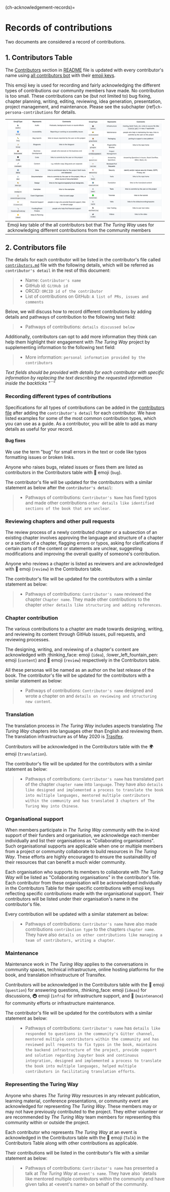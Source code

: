 (ch-acknowledgement-records)=
# Records of contributions

Two documents are considered a record of contributions.

## 1. Contributors Table

The [Contributors](https://github.com/alan-turing-institute/the-turing-way#contributors) section in [README](https://github.com/alan-turing-institute/the-turing-way/blob/master/README.md) file is updated with every contributor's name using [all contributors bot](https://allcontributors.org/) with their [emoji keys](https://allcontributors.org/docs/en/emoji-key).

This emoji key is used for recording and fairly acknowledging the different types of contributions our community members have made.
No contribution is too small.
These contributions can be (but not limited to) bug fixing, chapter planning, writing, editing, reviewing, idea generation, presentation, project management, and maintenance.
Please see the subchapter {ref}`ch-persona-contributions` for details.

| ![Table with different emojis that is used by the contributors bot](../../figures/allcontributorsbot-emoji.png) |
|----------------------------------------------|
| Emoji key table of the all contributors bot that _The Turing Way_ uses for acknowledging different contributions from the community members |

## 2. Contributors file

The details for each contributor will be listed in the contributor's file called [`contributors.md`](https://github.com/alan-turing-institute/the-turing-way/blob/master/contributors.md) file with the following details, which will be referred as `contributor's detail` in the rest of this document:

> * Name: `Contributor's name`
> * GitHub id: `GitHub id`
> * ORCID: `ORCID id of the contributor`
> * List of contributions on GitHub: `A list of PRs, issues and comments`

Below, we will discuss how to record different contributions by adding details and pathways of contribution to the following text field:
> * Pathways of contributions: `details discussed below`

Additionally, contributors can opt to add more information they think can help them highlight their engagement with _The Turing Way_ project by supplementing information to the following text field:
> * More information: `personal information provided by the contributors`

*Text fields should be provided with details for each contributor with specific information by replacing the text describing the requested information inside the backticks "``"*

### Recording different types of contributions

Specifications for all types of contributions can be added in the [contributors file](https://github.com/alan-turing-institute/the-turing-way/blob/master/contributors.md) after adding the `contributor's detail` for each contributor.
We have listed examples for some of the most common contribution types, which you can use as a guide.
As a contributor, you will be able to add as many details as useful for your record.

#### Bug fixes

We use the term "bug" for small errors in the text or code like typos formatting issues or broken links.

Anyone who raises bugs, related issues or fixes them are listed as contributors in the Contributors table with  :bug: emoji (`bug`).

The contributor's file will be updated for the contributors with a similar statement as below after the `contributor's detail`:
> * Pathways of contributions: `Contributor's Name` has fixed typos and made other contributions `other details like identified sections of the book that are unclear`.

### Reviewing chapters and other pull requests

The review process of a newly contributed chapter or a subsection of an existing chapter involves approving the language and structure of a chapter or a section of a chapter, flagging errors or typos, asking for clarifications if certain parts of the content or statements are unclear, suggesting modifications and improving the overall quality of someone's contribution.

Anyone who reviews a chapter is listed as reviewers and are acknowledged with :eyes: emoji (`review`) in the Contributors table.

The contributor's file will be updated for the contributors with a similar statement as below:
> * Pathways of contributions: `Contributor's name` reviewed the chapter `Chapter name`. They made other contributions to the chapter `other details like structuring and adding references`.

### Chapter contribution

The various contributions to a chapter are made towards designing, writing, and reviewing its content through GitHub issues, pull requests, and reviewing processes.

The designing, writing, and reviewing of a chapter's content are acknowledged with :thinking_face: emoji (`idea`), :lower_left_fountain_pen: emoji (`content`) and :eyes: emoji (`review`) respectively in the Contributors table.

All these personas will be named as an author on the last release of the book.
The contributor's file will be updated for the contributors with a similar statement as below:
> * Pathways of contributions: `Contributor's name` designed and wrote a chapter on <chapter name> and `details on reviewing and structuring new content`.

### Translation

The translation process in _The Turing Way_ includes aspects translating _The Turing Way_ chapters into languages other than English and reviewing them.
The translation infrastructure as of May 2020 is [Trasifex](https://www.transifex.com/theturingway/theturingway/dashboard/).

Contributors will be acknowledged in the Contributors table with the :earth_africa: emoji (`translation`).

The contributor's file will be updated for the contributors with a similar statement as below:
> * Pathways of contributions: `Contributor's name` has translated part of the chapter `chapter name` into `language`. They have also `details like designed and implemented a process to translate the book into multiple languages, mentored multiple contributors within the community and has translated 3 chapters of The Turing Way into Chinese`.

### Organisational support

When members participate in _The Turing Way_ community with the in-kind support of their funders and organisation, we acknowledge each member individually and list their organisations as "Collaborating organisations".
Such organisational supports are applicable when one or multiple members from a project or community collaborate to build resources in _The Turing Way_.
These efforts are highly encouraged to ensure the sustainability of their resources that can benefit a much wider community.

Each organisation who supports its members to collaborate with _The Turing Way_ will be listed as "Collaborating organisations" in the contributor's file.
Each contributor from these organisation will be acknowledged individually in the Contributors Table for their specific contributions with emoji keys reflecting specific contributions made with the organisational support.
Their contributors will be listed under their organisation's name in the contributor's file.

Every contribution will be updated with a similar statement as below:
> * Pathways of contributions: `Contributor's name` have also made contributions `contribution type` to the chapters `chapter name`. They have also `details on other contributions like managing a team of contributors, writing a chapter`.

### Maintenance

Maintenance work in _The Turing Way_ applies to the conversations in community spaces, technical infrastructure, online hosting platforms for the book, and translation infrastructure of Transifex.

Contributors will be acknowledged in the Contributors table with the :speech_balloon:
emoji (`question`) for answering questions, :thinking_face: emoji (`ideas`) for discussions, 🚇 emoji (`infra`) for infrastructure support, and 🚧 (`maintenance`) for community efforts or infrastructure maintenance.

The contributor's file will be updated for the contributors with a similar statement as below:
> * Pathways of contributions: `Contributor's name` has `details like responded to questions in the community's Gitter channel, mentored multiple contributors within the community and has reviewed pull requests to fix typos in the book, maintains the backend infrastructure of the project, provide support and solution regarding Jupyter book and continuous integration, designed and implemented a process to translate the book into multiple languages, helped multiple contributors in facilitating translation efforts`.  

### Representing the Turing Way

Anyone who shares _The Turing Way_ resources in any relevant publication, learning material, conference presentations, or community event are acknowledged for representing _The Turing Way_.
These members may or may not have previously contributed to the project.
They either volunteer or are recommended by _The Turing Way_ team members for representing this community within or outside the project.

Each contributor who represents _The Turing Way_ at an event is acknowledged in the Contributors table with the :loudspeaker: emoji (`Talk`) in the Contributors Table along with other contributions as applicable.

Their contributions will be listed in the contributor's file with a similar statement as below:
> * Pathways of contributions: `Contributor's name` has presented a talk at _The Turing Way_ at `event's name`. They have also `details like mentored multiple contributors within the community and have given talks at <event's name> on behalf of the community.
